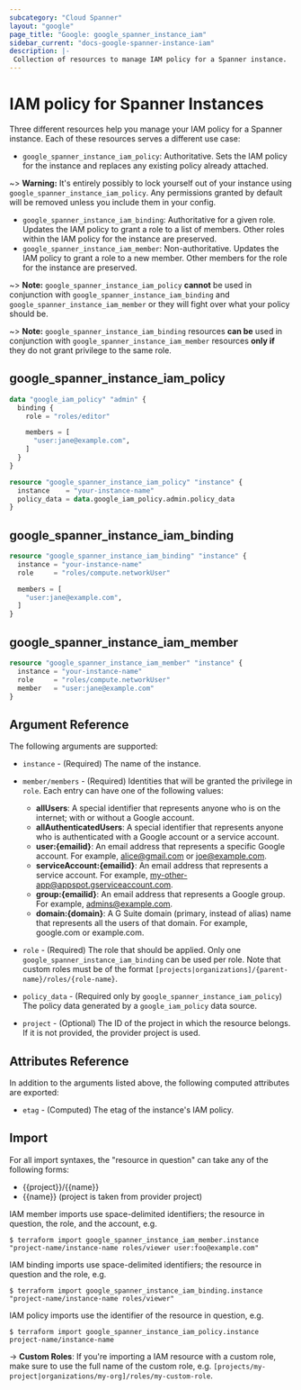 ```yaml
---
subcategory: "Cloud Spanner"
layout: "google"
page_title: "Google: google_spanner_instance_iam"
sidebar_current: "docs-google-spanner-instance-iam"
description: |-
 Collection of resources to manage IAM policy for a Spanner instance.
---
```


# IAM policy for Spanner Instances

Three different resources help you manage your IAM policy for a Spanner instance. Each of these resources serves a different use case:

* `google_spanner_instance_iam_policy`: Authoritative. Sets the IAM policy for the instance and replaces any existing policy already attached.

~> **Warning:** It's entirely possibly to lock yourself out of your instance using `google_spanner_instance_iam_policy`. Any permissions granted by default will be removed unless you include them in your config.

* `google_spanner_instance_iam_binding`: Authoritative for a given role. Updates the IAM policy to grant a role to a list of members. Other roles within the IAM policy for the instance are preserved.
* `google_spanner_instance_iam_member`: Non-authoritative. Updates the IAM policy to grant a role to a new member. Other members for the role for the instance are preserved.

~> **Note:** `google_spanner_instance_iam_policy` **cannot** be used in conjunction with `google_spanner_instance_iam_binding` and `google_spanner_instance_iam_member` or they will fight over what your policy should be.

~> **Note:** `google_spanner_instance_iam_binding` resources **can be** used in conjunction with `google_spanner_instance_iam_member` resources **only if** they do not grant privilege to the same role.

## google\_spanner\_instance\_iam\_policy

```terraform
data "google_iam_policy" "admin" {
  binding {
    role = "roles/editor"

    members = [
      "user:jane@example.com",
    ]
  }
}

resource "google_spanner_instance_iam_policy" "instance" {
  instance    = "your-instance-name"
  policy_data = data.google_iam_policy.admin.policy_data
}
```

## google\_spanner\_instance\_iam\_binding

```terraform
resource "google_spanner_instance_iam_binding" "instance" {
  instance = "your-instance-name"
  role     = "roles/compute.networkUser"

  members = [
    "user:jane@example.com",
  ]
}
```

## google\_spanner\_instance\_iam\_member

```terraform
resource "google_spanner_instance_iam_member" "instance" {
  instance = "your-instance-name"
  role     = "roles/compute.networkUser"
  member   = "user:jane@example.com"
}
```

## Argument Reference

The following arguments are supported:

* `instance` - (Required) The name of the instance.

* `member/members` - (Required) Identities that will be granted the privilege in `role`.
  Each entry can have one of the following values:
  * **allUsers**: A special identifier that represents anyone who is on the internet; with or without a Google account.
  * **allAuthenticatedUsers**: A special identifier that represents anyone who is authenticated with a Google account or a service account.
  * **user:{emailid}**: An email address that represents a specific Google account. For example, alice@gmail.com or joe@example.com.
  * **serviceAccount:{emailid}**: An email address that represents a service account. For example, my-other-app@appspot.gserviceaccount.com.
  * **group:{emailid}**: An email address that represents a Google group. For example, admins@example.com.
  * **domain:{domain}**: A G Suite domain (primary, instead of alias) name that represents all the users of that domain. For example, google.com or example.com.

* `role` - (Required) The role that should be applied. Only one
    `google_spanner_instance_iam_binding` can be used per role. Note that custom roles must be of the format
    `[projects|organizations]/{parent-name}/roles/{role-name}`.

* `policy_data` - (Required only by `google_spanner_instance_iam_policy`) The policy data generated by
  a `google_iam_policy` data source.

* `project` - (Optional) The ID of the project in which the resource belongs. If it
    is not provided, the provider project is used.

## Attributes Reference

In addition to the arguments listed above, the following computed attributes are
exported:

* `etag` - (Computed) The etag of the instance's IAM policy.

## Import

For all import syntaxes, the "resource in question" can take any of the following forms:

* {{project}}/{{name}}
* {{name}} (project is taken from provider project)

IAM member imports use space-delimited identifiers; the resource in question, the role, and the account, e.g.

```
$ terraform import google_spanner_instance_iam_member.instance "project-name/instance-name roles/viewer user:foo@example.com"
```

IAM binding imports use space-delimited identifiers; the resource in question and the role, e.g.

```
$ terraform import google_spanner_instance_iam_binding.instance "project-name/instance-name roles/viewer"
```

IAM policy imports use the identifier of the resource in question, e.g.

```
$ terraform import google_spanner_instance_iam_policy.instance project-name/instance-name
```

-> **Custom Roles**: If you're importing a IAM resource with a custom role, make sure to use the
 full name of the custom role, e.g. `[projects/my-project|organizations/my-org]/roles/my-custom-role`.
